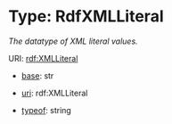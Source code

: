 # Type: RdfXMLLiteral




_The datatype of XML literal values._



URI: [rdf:XMLLiteral](http://www.w3.org/1999/02/22-rdf-syntax-ns#XMLLiteral)

* [base](https://w3id.org/linkml/base): str

* [uri](https://w3id.org/linkml/uri): rdf:XMLLiteral


* [typeof](https://w3id.org/linkml/typeof): string








